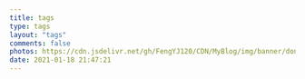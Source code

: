 ```yaml
---
title: tags
type: tags
layout: "tags"
comments: false
photos: https://cdn.jsdelivr.net/gh/FengYJ120/CDN/MyBlog/img/banner/donate.jpg
date: 2021-01-18 21:47:21
---
```

